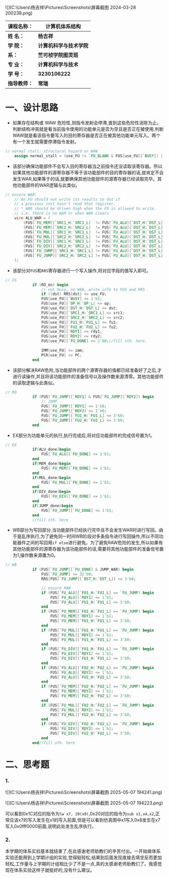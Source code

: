 ![](C:\Users\杨吉祥\Pictures\Screenshots\屏幕截图 2024-03-28 200238.png)

| 课程名称：     | 计算机体系结构           |
| -------------- | ------------------------ |
| **姓  名：**   | **杨吉祥**               |
| **学  院：**   | **计算机科学与技术学院** |
| **系：**       | **竺可桢学院图灵班**     |
| **专  业：**   | **计算机科学与技术**     |
| **学  号：**   | **3230106222**           |
| **指导教师：** | **常瑞**                 |

<div style="page-break-after:always;"></div>

# 一、设计思路

- 如果存在结构或 WAW 危险性,则指令发射会停滞,直到这些危险性消除为止。判断结构冲突就是看当前指令使用的功能单元是否为空且是否正在被使用,判断WAW就是看该指令要写入的目的寄存器是否正在被其他功能单元写入。两个有一个发生就需要停滞指令发射。

```verilog
// normal stall: structural hazard or WAW
    assign normal_stall = (use_FU != `FU_BLANK & FUS[use_FU][`BUSY]) | RRS[dst] != 3'b0;        //fill sth. here
```

- 该部分确保功能部件不会写入目的寄存器当之前指令还没读取该寄存器。所以如果其他功能部件的源寄存器不等于该功能部件的目的寄存器的话,就肯定不会发生WAR,如果等于的话,就要确保其他功能部件的源寄存器已经读取完毕。其他功能部件的WAR逻辑与此类似。

```verilog
// ensure WAR:
    // An FU should not write its results to dst if 
    // a previous inst hasn't read that register.
    // *_WAR should be driven high when the FU is allowed to write.
    // i.e. there is no WAR or when WAR clears
    wire ALU_WAR = (
        (FUS[`FU_MEM][`SRC1_H:`SRC1_L]  != FUS[`FU_ALU][`DST_H:`DST_L] | !FUS[`FU_MEM][`RDY1])  &    //fill sth. here
        (FUS[`FU_MEM][`SRC2_H:`SRC2_L]  != FUS[`FU_ALU][`DST_H:`DST_L] | !FUS[`FU_MEM][`RDY2])  &    //fill sth. here
        (FUS[`FU_MUL][`SRC1_H:`SRC1_L]  != FUS[`FU_ALU][`DST_H:`DST_L] | !FUS[`FU_MUL][`RDY1])  &    //fill sth. here
        (FUS[`FU_MUL][`SRC2_H:`SRC2_L]  != FUS[`FU_ALU][`DST_H:`DST_L] | !FUS[`FU_MUL][`RDY2])  &    //fill sth. here
        (FUS[`FU_DIV][`SRC1_H:`SRC1_L]  != FUS[`FU_ALU][`DST_H:`DST_L] | !FUS[`FU_DIV][`RDY1])  &    //fill sth. here
        (FUS[`FU_DIV][`SRC2_H:`SRC2_L]  != FUS[`FU_ALU][`DST_H:`DST_L] | !FUS[`FU_DIV][`RDY2])  &    //fill sth. here
        (FUS[`FU_JUMP][`SRC1_H:`SRC1_L] != FUS[`FU_ALU][`DST_H:`DST_L] | !FUS[`FU_JUMP][`RDY1])  &    //fill sth. here
        (FUS[`FU_JUMP][`SRC2_H:`SRC2_L] != FUS[`FU_ALU][`DST_H:`DST_L] | !FUS[`FU_JUMP][`RDY2])       //fill sth. here
    );
```

- 该部分对`FUS`和`RRS`寄存器进行一个写入操作,将对应字段的值写入即可。

```verilog
// IS
            if (RO_en) begin
                // not busy, no WAW, write info to FUS and RRS
                if (|dst) RRS[dst] <= use_FU;
                FUS[use_FU][`BUSY] <= 1'b1;
                FUS[use_FU][`OP_H:`OP_L] <= op;
                FUS[use_FU][`DST_H:`DST_L] <= dst;
                FUS[use_FU][`SRC1_H:`SRC1_L] <= src1;
                FUS[use_FU][`SRC2_H:`SRC2_L] <= src2;
                FUS[use_FU][`FU1_H:`FU1_L] <= fu1;
                FUS[use_FU][`FU2_H:`FU2_L] <= fu2;
                FUS[use_FU][`RDY1] <= rdy1;
                FUS[use_FU][`RDY2] <= rdy2;
                FUS[use_FU][`FU_DONE] <= 1'b0;//fill sth. here.
                
                IMM[use_FU] <= imm;
                PCR[use_FU] <= PC;
            end
```

- 该部分解决RAW危险,当功能部件的两个源寄存器的值都已经准备好了之后,才进行读操作,并且将该功能部件的准备信号以及操作数来源清零。其他功能部件的读取逻辑与此类似。

```verilog
// RO
            if (FUS[`FU_JUMP][`RDY1] & FUS[`FU_JUMP][`RDY2]) begin
                // JUMP
                FUS[`FU_JUMP][`RDY1] <= 1'b0;
                FUS[`FU_JUMP][`RDY2] <= 1'b0;
                FUS[`FU_JUMP][`FU1_H:`FU1_L] <= 3'b0;
                FUS[`FU_JUMP][`FU2_H:`FU2_L] <= 3'b0;
            end
```

- EX部分为功能单元的执行,执行完成后,将对应功能部件的完成信号置为1。

```verilog
// EX
            if(ALU_done)begin
                FUS[`FU_ALU][`FU_DONE] <= 1'b1;
            end
            if(MEM_done)begin
                FUS[`FU_MEM][`FU_DONE] <= 1'b1;
            end
            if(MUL_done)begin
                FUS[`FU_MUL][`FU_DONE] <= 1'b1;
            end
            if(DIV_done)begin
                FUS[`FU_DIV][`FU_DONE] <= 1'b1;
            end
            if(JUMP_done)begin
                FUS[`FU_JUMP][`FU_DONE] <= 1'b1;
            end
            //fill sth. here
```

- WB部分为写回部分,当功能部件已经执行完毕且不会发生WAR时进行写回。由于是乱序执行,为了避免同一时间WB阶段对多条指令进行写回操作,所以不同功能器件之间的写回用`if else`进行避免。为了避免RAW危险的发生,所以如果有其他功能部件的源寄存器为该功能部件的话,需要将其他功能部件的准备信号置为1,操作数来源置为0。

```verilog
// WB
            if (FUS[`FU_JUMP][`FU_DONE] & JUMP_WAR) begin
                FUS[`FU_JUMP] <= 32'b0;
                RRS[FUS[`FU_JUMP][`DST_H:`DST_L]] <= 3'b0;

                // ensure RAW
                if (FUS[`FU_ALU][`FU1_H:`FU1_L] == `FU_JUMP) begin
                    FUS[`FU_ALU][`RDY1] <= 1'b1;
                    FUS[`FU_ALU][`FU1_H:`FU1_L] <= 3'b0;
                end             
                if (FUS[`FU_MEM][`FU1_H:`FU1_L] == `FU_JUMP) begin
                    FUS[`FU_MEM][`RDY1] <= 1'b1;
                    FUS[`FU_MEM][`FU1_H:`FU1_L] <= 3'b0;
                end            
                if (FUS[`FU_MUL][`FU1_H:`FU1_L] == `FU_JUMP) begin
                    FUS[`FU_MUL][`RDY1] <= 1'b1;
                    FUS[`FU_MUL][`FU1_H:`FU1_L] <= 3'b0;
                end             
                if (FUS[`FU_DIV][`FU1_H:`FU1_L] == `FU_JUMP) begin
                    FUS[`FU_DIV][`RDY1] <= 1'b1;
                    FUS[`FU_DIV][`FU1_H:`FU1_L] <= 3'b0;
                end             
                if (FUS[`FU_ALU][`FU2_H:`FU2_L] == `FU_JUMP) begin
                    FUS[`FU_ALU][`RDY2] <= 1'b1;
                    FUS[`FU_ALU][`FU2_H:`FU2_L] <= 3'b0;
                end             
                if (FUS[`FU_MEM][`FU2_H:`FU2_L] == `FU_JUMP) begin
                    FUS[`FU_MEM][`RDY2] <= 1'b1;
                    FUS[`FU_MEM][`FU2_H:`FU2_L] <= 3'b0;
                end            
                if (FUS[`FU_MUL][`FU2_H:`FU2_L] == `FU_JUMP) begin
                    FUS[`FU_MUL][`RDY2] <= 1'b1;
                    FUS[`FU_MUL][`FU2_H:`FU2_L] <= 3'b0;
                end             
                if (FUS[`FU_DIV][`FU2_H:`FU2_L] == `FU_JUMP) begin
                    FUS[`FU_DIV][`RDY2] <= 1'b1;
                    FUS[`FU_DIV][`FU2_H:`FU2_L] <= 3'b0;
                end           
            end//fill sth. here
```

# 二、思考题

### 1.

![](C:\Users\杨吉祥\Pictures\Screenshots\屏幕截图 2025-05-07 194241.png)

![](C:\Users\杨吉祥\Pictures\Screenshots\屏幕截图 2025-05-07 194223.png)

可以看到0x1C对应的指令为`lw x7, 20(x0)`,0x20对应的指令为`sub x1,x4,x2`,正常应该x7的写入发生在x1的写入前面,但是可以看到仿真图中x1写入0x8发生在x7写入0x0fff0000前面,说明此处发生乱序执行。

### 2.

本学期的体系实验基本就结束了,在此感谢老师助教们的辛苦付出。一开始做体系实验还能用到上学期计组的实验,觉得挺轻松,结果到后面发现直接去填空反而更加轻松,工作量与上学期的计组相比少了不是一点,真的太感谢老师助教们了。我感觉现在体系实验这样子就挺好的,没有什么建议。